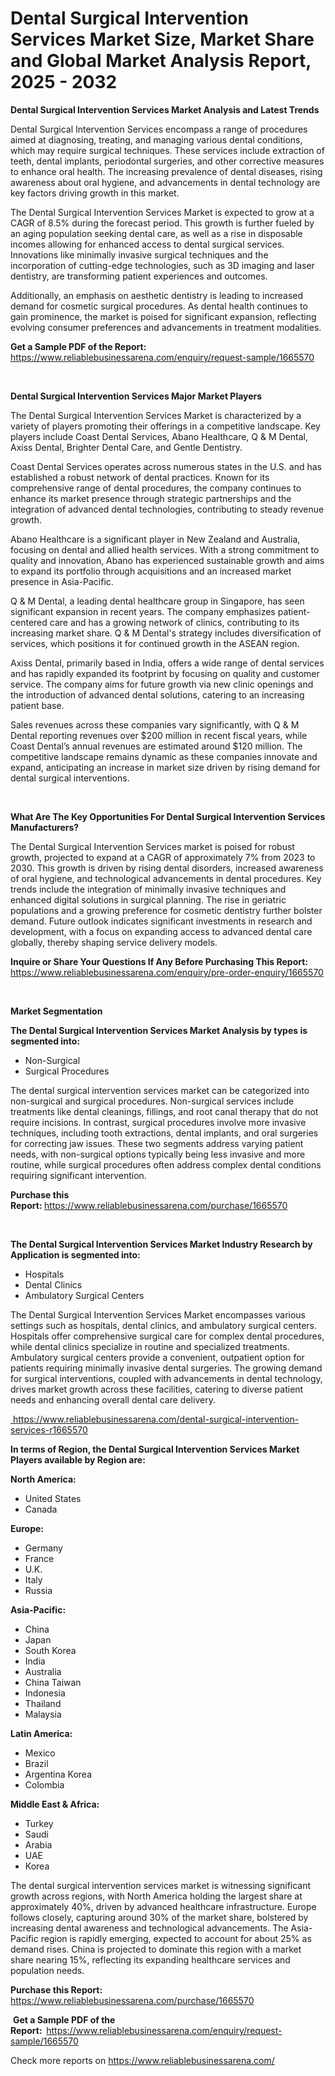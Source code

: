 <p><h1>Dental Surgical Intervention Services Market Size, Market Share and Global Market Analysis Report, 2025 - 2032</h1></p><p><strong>Dental Surgical Intervention Services Market Analysis and Latest Trends</strong></p>
<p><p>Dental Surgical Intervention Services encompass a range of procedures aimed at diagnosing, treating, and managing various dental conditions, which may require surgical techniques. These services include extraction of teeth, dental implants, periodontal surgeries, and other corrective measures to enhance oral health. The increasing prevalence of dental diseases, rising awareness about oral hygiene, and advancements in dental technology are key factors driving growth in this market.</p><p>The Dental Surgical Intervention Services Market is expected to grow at a CAGR of 8.5% during the forecast period. This growth is further fueled by an aging population seeking dental care, as well as a rise in disposable incomes allowing for enhanced access to dental surgical services. Innovations like minimally invasive surgical techniques and the incorporation of cutting-edge technologies, such as 3D imaging and laser dentistry, are transforming patient experiences and outcomes. </p><p>Additionally, an emphasis on aesthetic dentistry is leading to increased demand for cosmetic surgical procedures. As dental health continues to gain prominence, the market is poised for significant expansion, reflecting evolving consumer preferences and advancements in treatment modalities.</p></p>
<p><strong>Get a Sample PDF of the Report:&nbsp;</strong> <a href="https://www.reliablebusinessarena.com/enquiry/request-sample/1665570?utm_campaign=2304&utm_medium=2&utm_source=Github&utm_content=ia&utm_term=03032025&utm_id=dental-surgical-intervention-services">https://www.reliablebusinessarena.com/enquiry/request-sample/1665570</a></p>
<p>&nbsp;</p>
<p><strong>Dental Surgical Intervention Services Major Market Players</strong></p>
<p><p>The Dental Surgical Intervention Services Market is characterized by a variety of players promoting their offerings in a competitive landscape. Key players include Coast Dental Services, Abano Healthcare, Q & M Dental, Axiss Dental, Brighter Dental Care, and Gentle Dentistry.</p><p>Coast Dental Services operates across numerous states in the U.S. and has established a robust network of dental practices. Known for its comprehensive range of dental procedures, the company continues to enhance its market presence through strategic partnerships and the integration of advanced dental technologies, contributing to steady revenue growth.</p><p>Abano Healthcare is a significant player in New Zealand and Australia, focusing on dental and allied health services. With a strong commitment to quality and innovation, Abano has experienced sustainable growth and aims to expand its portfolio through acquisitions and an increased market presence in Asia-Pacific.</p><p>Q & M Dental, a leading dental healthcare group in Singapore, has seen significant expansion in recent years. The company emphasizes patient-centered care and has a growing network of clinics, contributing to its increasing market share. Q & M Dental's strategy includes diversification of services, which positions it for continued growth in the ASEAN region.</p><p>Axiss Dental, primarily based in India, offers a wide range of dental services and has rapidly expanded its footprint by focusing on quality and customer service. The company aims for future growth via new clinic openings and the introduction of advanced dental solutions, catering to an increasing patient base.</p><p>Sales revenues across these companies vary significantly, with Q & M Dental reporting revenues over $200 million in recent fiscal years, while Coast Dental’s annual revenues are estimated around $120 million. The competitive landscape remains dynamic as these companies innovate and expand, anticipating an increase in market size driven by rising demand for dental surgical interventions.</p></p>
<p>&nbsp;</p>
<p><strong>What Are The Key Opportunities For Dental Surgical Intervention Services Manufacturers?</strong></p>
<p><p>The Dental Surgical Intervention Services market is poised for robust growth, projected to expand at a CAGR of approximately 7% from 2023 to 2030. This growth is driven by rising dental disorders, increased awareness of oral hygiene, and technological advancements in dental procedures. Key trends include the integration of minimally invasive techniques and enhanced digital solutions in surgical planning. The rise in geriatric populations and a growing preference for cosmetic dentistry further bolster demand. Future outlook indicates significant investments in research and development, with a focus on expanding access to advanced dental care globally, thereby shaping service delivery models.</p></p>
<p><strong>Inquire or Share Your Questions If Any Before Purchasing This Report:</strong> <a href="https://www.reliablebusinessarena.com/enquiry/pre-order-enquiry/1665570?utm_campaign=2304&utm_medium=2&utm_source=Github&utm_content=ia&utm_term=03032025&utm_id=dental-surgical-intervention-services">https://www.reliablebusinessarena.com/enquiry/pre-order-enquiry/1665570</a></p>
<p>&nbsp;</p>
<p><strong>Market Segmentation</strong></p>
<p><strong>The Dental Surgical Intervention Services Market Analysis by types is segmented into:</strong></p>
<p><ul><li>Non-Surgical</li><li>Surgical Procedures</li></ul></p>
<p><p>The dental surgical intervention services market can be categorized into non-surgical and surgical procedures. Non-surgical services include treatments like dental cleanings, fillings, and root canal therapy that do not require incisions. In contrast, surgical procedures involve more invasive techniques, including tooth extractions, dental implants, and oral surgeries for correcting jaw issues. These two segments address varying patient needs, with non-surgical options typically being less invasive and more routine, while surgical procedures often address complex dental conditions requiring significant intervention.</p></p>
<p><strong>Purchase this Report:&nbsp;</strong><a href="https://www.reliablebusinessarena.com/purchase/1665570?utm_campaign=2304&utm_medium=2&utm_source=Github&utm_content=ia&utm_term=03032025&utm_id=dental-surgical-intervention-services">https://www.reliablebusinessarena.com/purchase/1665570</a></p>
<p>&nbsp;</p>
<p><strong>The Dental Surgical Intervention Services Market Industry Research by Application is segmented into:</strong></p>
<p><ul><li>Hospitals</li><li>Dental Clinics</li><li>Ambulatory Surgical Centers</li></ul></p>
<p><p>The Dental Surgical Intervention Services Market encompasses various settings such as hospitals, dental clinics, and ambulatory surgical centers. Hospitals offer comprehensive surgical care for complex dental procedures, while dental clinics specialize in routine and specialized treatments. Ambulatory surgical centers provide a convenient, outpatient option for patients requiring minimally invasive dental surgeries. The growing demand for surgical interventions, coupled with advancements in dental technology, drives market growth across these facilities, catering to diverse patient needs and enhancing overall dental care delivery.</p></p>
<p><a href="https://www.reliablebusinessarena.com/dental-surgical-intervention-services-r1665570?utm_campaign=2304&utm_medium=2&utm_source=Github&utm_content=ia&utm_term=03032025&utm_id=dental-surgical-intervention-services">&nbsp;https://www.reliablebusinessarena.com/dental-surgical-intervention-services-r1665570</a></p>
<p><strong>In terms of Region, the Dental Surgical Intervention Services Market Players available by Region are:</strong></p>
<p>
    <p> <strong> North America: </strong>
        <ul>
            <li>United States</li>
            <li>Canada</li>
        </ul>
        </p> 
    <p> <strong> Europe: </strong>
        <ul>
            <li>Germany</li>
            <li>France</li>
            <li>U.K.</li>
            <li>Italy</li>
            <li>Russia</li>
        </ul>
        </p> 
    <p> <strong> Asia-Pacific: </strong>
        <ul>
            <li>China</li>
            <li>Japan</li>
            <li>South Korea</li>
            <li>India</li>
            <li>Australia</li>
            <li>China Taiwan</li>
            <li>Indonesia</li>
            <li>Thailand</li>
            <li>Malaysia</li>
        </ul>
        </p> 
    <p> <strong> Latin America: </strong>
        <ul>
            <li>Mexico</li>
            <li>Brazil</li>
            <li>Argentina Korea</li>
            <li>Colombia</li>
        </ul>
        </p> 
    <p> <strong> Middle East & Africa: </strong>
        <ul>
            <li>Turkey</li>
            <li>Saudi</li>
            <li>Arabia</li>
            <li>UAE</li>
            <li>Korea</li>
        </ul>
    </p>
    </p>
<p><p>The dental surgical intervention services market is witnessing significant growth across regions, with North America holding the largest share at approximately 40%, driven by advanced healthcare infrastructure. Europe follows closely, capturing around 30% of the market share, bolstered by increasing dental awareness and technological advancements. The Asia-Pacific region is rapidly emerging, expected to account for about 25% as demand rises. China is projected to dominate this region with a market share nearing 15%, reflecting its expanding healthcare services and population needs.</p></p>
<p><strong>Purchase this Report: </strong><a href="https://www.reliablebusinessarena.com/purchase/1665570?utm_campaign=2304&utm_medium=2&utm_source=Github&utm_content=ia&utm_term=03032025&utm_id=dental-surgical-intervention-services">https://www.reliablebusinessarena.com/purchase/1665570</a></p>
<p>&nbsp;<strong>Get a Sample PDF of the Report:&nbsp;&nbsp;</strong><a href="https://www.reliablebusinessarena.com/enquiry/request-sample/1665570?utm_campaign=2304&utm_medium=2&utm_source=Github&utm_content=ia&utm_term=03032025&utm_id=dental-surgical-intervention-services">https://www.reliablebusinessarena.com/enquiry/request-sample/1665570</a></p>
<p><strong></strong></p>
<p>Check more reports on <a href="https://www.reliablebusinessarena.com/?utm_campaign=2304&utm_medium=2&utm_source=Github&utm_content=ia&utm_term=03032025&utm_id=dental-surgical-intervention-services">https://www.reliablebusinessarena.com/</a></p>